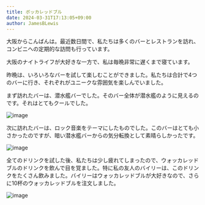 ```yaml
---
title: ボッカレッドブル
date: 2024-03-31T17:13:05+09:00
author: JamesBLewis
---
```

大阪からこんばんは。最近数日間で、私たちは多くのバーとレストランを訪れ、コンビニへの定期的な訪問も行っています。

大阪のナイトライフが大好きな一方で、私は毎晩非常に遅くまで寝ています。

昨晩は、いろいろなバーを試して楽しむことができました。私たちは合計で4つのバーに行き、それぞれがユニークな雰囲気を楽しんでいました。

まず訪れたバーは、潜水艦バーでした。そのバー全体が潜水艦のように見えるのです。それはとてもクールでした。

![image](https://github.com/devhou-se/www-jp/assets/1495031/d937603e-cc36-4dd5-80a6-6c0cf047d6d0)

次に訪れたバーは、ロック音楽をテーマにしたものでした。このバーはとても小さかったのですが、暗い潜水艦バーからの気分転換として素晴らしかったです。

![image](https://github.com/devhou-se/www-jp/assets/1495031/c87ff89e-cc8f-4c79-98e9-bcd7f7f832a3)

全てのドリンクを試した後、私たちは少し疲れてしまったので、ウォッカレッドブルのドリンクを飲んで目を覚ました。特に私の友人のバイリーは、このドリンクをたくさん飲みました。バイリーはウォッカレッドブルが大好きなので、さらに10杯のウォッカレッドブルを注文しました。

![image](https://github.com/devhou-se/www-jp/assets/1495031/858cb3cd-dcec-412c-be1a-4fb3c1421c0f)